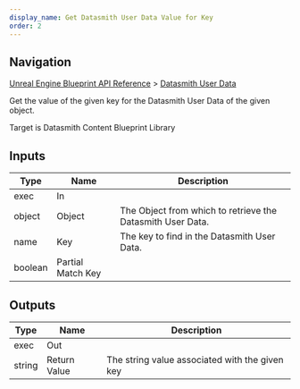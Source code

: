 ```yaml
---
display_name: Get Datasmith User Data Value for Key
order: 2
---
```

## Navigation

[Unreal Engine Blueprint API Reference](https://dev.epicgames.com/documentation/en-us/unreal-engine/BlueprintAPI) > [Datasmith User Data](https://dev.epicgames.com/documentation/en-us/unreal-engine/BlueprintAPI/DatasmithUserData)

Get the value of the given key for the Datasmith User Data of the given object.

Target is Datasmith Content Blueprint Library

## Inputs

| Type | Name | Description |
| --- | --- | --- |
| exec | In |  |
| object | Object | The Object from which to retrieve the Datasmith User Data. |
| name | Key | The key to find in the Datasmith User Data. |
| boolean | Partial Match Key |  |

## Outputs

| Type | Name | Description |
| --- | --- | --- |
| exec | Out |  |
| string | Return Value | The string value associated with the given key |
